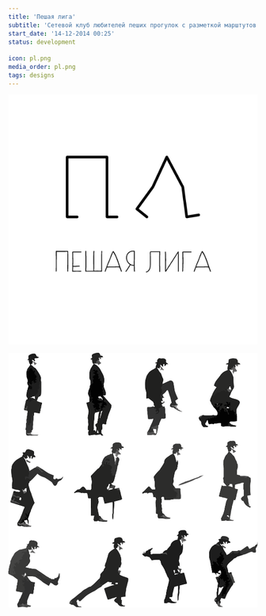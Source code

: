 ```yaml
---
title: 'Пешая лига'
subtitle: 'Сетевой клуб любителей пеших прогулок с разметкой марштутов на карте и на местности'
start_date: '14-12-2014 00:25'
status: development

icon: pl.png
media_order: pl.png
tags: designs
---
```


![](./pl.png)

![](./Silly_walk-lines.png)